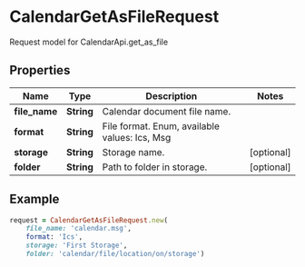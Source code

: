 # CalendarGetAsFileRequest

Request model for CalendarApi.get_as_file

## Properties

Name | Type | Description | Notes
---- | ---- | ----------- | -----
**file_name** |**String** |Calendar document file name. |
**format** |**String** |File format. Enum, available values: Ics, Msg |
**storage** |**String** |Storage name. |[optional] 
**folder** |**String** |Path to folder in storage. |[optional] 

## Example
```ruby
request = CalendarGetAsFileRequest.new(
    file_name: 'calendar.msg',
    format: 'Ics',
    storage: 'First Storage',
    folder: 'calendar/file/location/on/storage')
```

